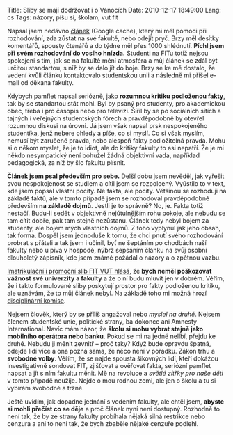 Title: Sliby se mají dodržovat i o Vánocích
Date: 2010-12-17 18:49:00
Lang: cs
Tags: názory, píšu si, školam, vut fit

Napsal jsem nedávno [článek](http://webcache.googleusercontent.com/search?q=cache:https://honzajavorek.cz/blog/fit-nebo-fi) (Google cache), který mi měl pomoci při rozhodování, zda zůstat na své fakultě, nebo odejít pryč. Brzy měl desítky komentářů, spousty čtenářů a do týdne měl přes 1000 shlédnutí. **Píchl jsem při svém rozhodování do vosího hnízda.** Studenti na FITu totiž nejsou spokojení s tím, jak se na fakultě mění atmosféra a můj článek se zdál být určitou standartou, s níž by se dalo jít do boje. Brzy se ke mě dostalo, že vedení kvůli článku kontaktovalo studentskou unii a následně mi přišel e-mail od děkana fakulty.

Kdybych pamflet napsal seriózně, jako **rozumnou kritiku podloženou fakty**, tak by se standartou stát mohl. Byl by psaný pro studenty, pro akademickou obec, třeba i pro časopis nebo pro televizi. Šířil by se po sociálních sítích a tajných i veřejných studentských fórech a pravděpodobně by otevřel rozumnou diskusi na úrovni. Já jsem však napsal prsk nespokojeného studentíka, jenž nebere ohledy a píše, co si myslí. Co si však myslím, nemusí být zaručeně pravda, nebo alespoň fakty podložitelná pravda. Mohu si o někom myslet, že je to idiot, ale do kritiky fakulty to asi nepatří. Že je mi někdo nesympatický není bohužel žádná objektivní vada, například pedagogická, za níž by šlo fakultu plísnit.

**Článek jsem psal především pro sebe.** Delší dobu jsem nevěděl, jak vyřešit svou nespokojenost se studiem a cítil jsem se rozpolcený. Vyústilo to v text, kde jsem popsal vlastní pocity. Ne fakta, ale pocity. Většinou se rozhoduji na základě faktů, ale v tomto případě jsem se rozhodoval pravděpodobně především **na základě dojmů**. Jestli je to správně? No, je. Fakta totiž nestačí. Budu-li sedět v objektivně nejútulnějším rohu pokoje, ale nebudu se tam cítit dobře, pak tam stejně nezůstanu. Článek tedy nebyl bojem za studenty, ale bojem mých vlastních dojmů. Z toho vyplynul jak jeho obsah, tak forma. Dospěl jsem jednoduše k tomu, že chci pnutí svého rozhodování probrat s přáteli a tak jsem i učinil, byť ne šeptáním po chodbách naší fakulty nebo u piva v hospodě, nýbrž sepsáním článku na svůj osobní dlouholetý zápisník, kde jsem známé požádal o názory a o zpětnou vazbu.

[Imatrikulační i promoční slib FIT VUT hlásá](http://www.fit.vutbr.cz/info/predpisy/statfit09.htm), že **bych neměl poškozovat vážnost své univerzity a fakulty** a že o ní budu mluvit jen v dobrém. Věřím, že i takto formulované sliby poskytují prostor pro fakty podloženou kritiku, ale uznávám, že to můj článek nebyl. Na základě toho mi možná hrozí [disciplinární komise](http://www.fit.vutbr.cz/info/predpisy/drfit2008.pdf).

Nejsem člověk, který by se příliš angažoval nebo *myslel na druhé*. Nejsem členem studentské unie, politické strany, ba dokonce ani Amnesty International. Navíc mám názor, že **školu si mohu vybrat stejně jako mobilního operátora nebo banku**. Pokud se mi na jedné nelíbí, přejdu ke druhé. Nebudu ji měnit zevnitř – proč taky? Když bude opravdu špatná, odejde lidí více a ona pozná sama, že něco není v pořádku. Zákon trhu a **svobodné volby**. Věřím, že se najde spousta šikovných lidí, kteří dokážou investigativně sondovat FIT, zjišťovat a ověřovat fakta, seriózní pamflet napsat a jít s ním fakultu měnit. Mě na revoluce a *světlé zítřky pro naše děti* v tomto případě neužije. Nejde o mou rodnou zemi, ale jen o školu a tu si vybírám svobodně a tržně.

Ještě uvidím, jak dopadne jednání s vedením fakulty, ale chtěl jsem, **abyste si mohli přečíst co se děje** a proč článek nyní není dostupný. Rozhodně to není tak, že by ze strany fakulty probíhala nějaká silná restrikce nebo cenzura a ani to není tak, že bych zbaběle nějaké cenzuře podlehl.
